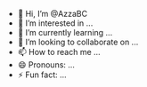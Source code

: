 - 👋 Hi, I’m @AzzaBC
- 👀 I’m interested in ...
- 🌱 I’m currently learning ...
- 💞️ I’m looking to collaborate on ...
- 📫 How to reach me ...
- 😄 Pronouns: ...
- ⚡ Fun fact: ...

<!---
AzzaBC/AzzaBC is a ✨ special ✨ repository because its `README.md` (this file) appears on your GitHub profile.
You can click the Preview link to take a look at your changes.
--->
